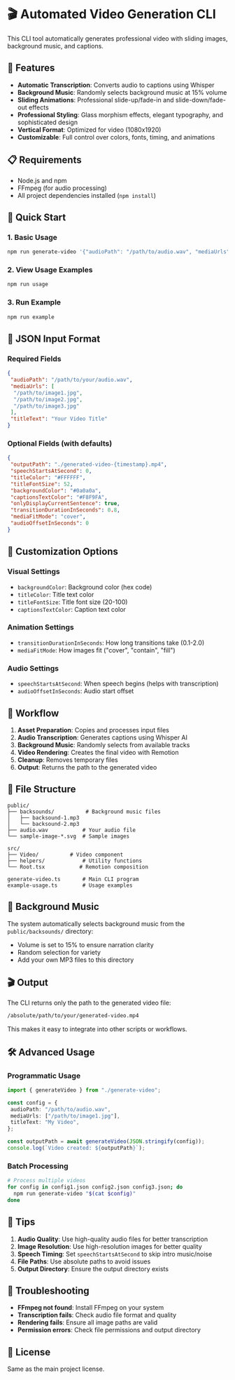 # 🎬 Automated Video Generation CLI

This CLI tool automatically generates professional video with sliding images, background music, and captions.

## 🚀 Features

- **Automatic Transcription**: Converts audio to captions using Whisper
- **Background Music**: Randomly selects background music at 15% volume
- **Sliding Animations**: Professional slide-up/fade-in and slide-down/fade-out effects
- **Professional Styling**: Glass morphism effects, elegant typography, and sophisticated design
- **Vertical Format**: Optimized for video (1080x1920)
- **Customizable**: Full control over colors, fonts, timing, and animations

## 📋 Requirements

- Node.js and npm
- FFmpeg (for audio processing)
- All project dependencies installed (`npm install`)

## 🎯 Quick Start

### 1. Basic Usage

```bash
npm run generate-video '{"audioPath": "/path/to/audio.wav", "mediaUrls": ["/path/to/image1.jpg", "/path/to/image2.jpg"], "titleText": "My Video"}'
```

### 2. View Usage Examples

```bash
npm run usage
```

### 3. Run Example

```bash
npm run example
```

## 📝 JSON Input Format

### Required Fields

```json
{
 "audioPath": "/path/to/your/audio.wav",
 "mediaUrls": [
  "/path/to/image1.jpg",
  "/path/to/image2.jpg",
  "/path/to/image3.jpg"
 ],
 "titleText": "Your Video Title"
}
```

### Optional Fields (with defaults)

```json
{
 "outputPath": "./generated-video-{timestamp}.mp4",
 "speechStartsAtSecond": 0,
 "titleColor": "#FFFFFF",
 "titleFontSize": 52,
 "backgroundColor": "#0a0a0a",
 "captionsTextColor": "#F8F9FA",
 "onlyDisplayCurrentSentence": true,
 "transitionDurationInSeconds": 0.8,
 "mediaFitMode": "cover",
 "audioOffsetInSeconds": 0
}
```

## 🎨 Customization Options

### Visual Settings

- `backgroundColor`: Background color (hex code)
- `titleColor`: Title text color
- `titleFontSize`: Title font size (20-100)
- `captionsTextColor`: Caption text color

### Animation Settings

- `transitionDurationInSeconds`: How long transitions take (0.1-2.0)
- `mediaFitMode`: How images fit ("cover", "contain", "fill")

### Audio Settings

- `speechStartsAtSecond`: When speech begins (helps with transcription)
- `audioOffsetInSeconds`: Audio start offset

## 🔄 Workflow

1. **Asset Preparation**: Copies and processes input files
2. **Audio Transcription**: Generates captions using Whisper AI
3. **Background Music**: Randomly selects from available tracks
4. **Video Rendering**: Creates the final video with Remotion
5. **Cleanup**: Removes temporary files
6. **Output**: Returns the path to the generated video

## 📁 File Structure

```
public/
├── backsounds/          # Background music files
│   ├── backsound-1.mp3
│   └── backsound-2.mp3
├── audio.wav           # Your audio file
└── sample-image-*.svg  # Sample images

src/
├── Video/          # Video component
├── helpers/            # Utility functions
└── Root.tsx           # Remotion composition

generate-video.ts       # Main CLI program
example-usage.ts        # Usage examples
```

## 🎵 Background Music

The system automatically selects background music from the `public/backsounds/` directory:

- Volume is set to 15% to ensure narration clarity
- Random selection for variety
- Add your own MP3 files to this directory

## 🎬 Output

The CLI returns only the path to the generated video file:

```bash
/absolute/path/to/your/generated-video.mp4
```

This makes it easy to integrate into other scripts or workflows.

## 🛠️ Advanced Usage

### Programmatic Usage

```typescript
import { generateVideo } from "./generate-video";

const config = {
 audioPath: "/path/to/audio.wav",
 mediaUrls: ["/path/to/image1.jpg"],
 titleText: "My Video",
};

const outputPath = await generateVideo(JSON.stringify(config));
console.log(`Video created: ${outputPath}`);
```

### Batch Processing

```bash
# Process multiple videos
for config in config1.json config2.json config3.json; do
  npm run generate-video "$(cat $config)"
done
```

## 🎯 Tips

1. **Audio Quality**: Use high-quality audio files for better transcription
2. **Image Resolution**: Use high-resolution images for better quality
3. **Speech Timing**: Set `speechStartsAtSecond` to skip intro music/noise
4. **File Paths**: Use absolute paths to avoid issues
5. **Output Directory**: Ensure the output directory exists

## 🐛 Troubleshooting

- **FFmpeg not found**: Install FFmpeg on your system
- **Transcription fails**: Check audio file format and quality
- **Rendering fails**: Ensure all image paths are valid
- **Permission errors**: Check file permissions and output directory

## 📄 License

Same as the main project license.
